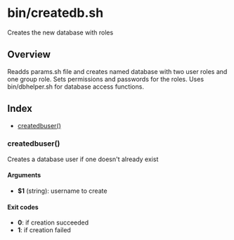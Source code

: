 # bin/createdb.sh

Creates the new database with roles

## Overview

Readds params.sh file and creates named database with two user roles and one group role.
Sets permissions and passwords for the roles. Uses bin/dbhelper.sh for database access functions.

## Index

* [createdbuser()](#createdbuser)

### createdbuser()

Creates a database user if one doesn't already exist

#### Arguments

* **$1** (string): username to create

#### Exit codes

* **0**: if creation succeeded
* **1**: if creation failed

